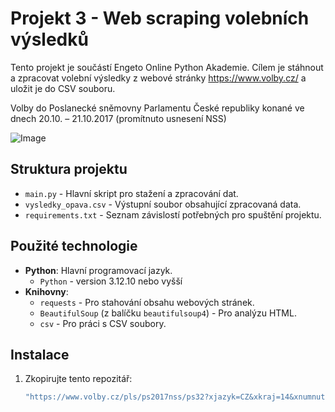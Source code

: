 # Projekt 3 - Web scraping volebních výsledků

Tento projekt je součástí Engeto Online Python Akademie. Cílem je stáhnout a zpracovat volební výsledky z webové stránky https://www.volby.cz/ a uložit je do CSV souboru.

Volby do Poslanecké sněmovny Parlamentu České republiky konané ve dnech 20.10. – 21.10.2017 (promítnuto usnesení NSS)

![Image](https://github.com/user-attachments/assets/86c0ddde-dec4-49b9-8ab0-0775b7264b3b)

## Struktura projektu

- `main.py` - Hlavní skript pro stažení a zpracování dat.
- `vysledky_opava.csv` - Výstupní soubor obsahující zpracovaná data.
- `requirements.txt` - Seznam závislostí potřebných pro spuštění projektu.

## Použité technologie

- **Python**: Hlavní programovací jazyk.
  - `Python` - version 3.12.10 nebo vyšší
- **Knihovny**:
  - `requests` - Pro stahování obsahu webových stránek.
  - `BeautifulSoup` (z balíčku `beautifulsoup4`) - Pro analýzu HTML.
  - `csv` - Pro práci s CSV soubory.

## Instalace

1. Zkopirujte tento repozitář:
   ```bash
   "https://www.volby.cz/pls/ps2017nss/ps32?xjazyk=CZ&xkraj=14&xnumnuts=8101" "vysledky_opava.csv"
